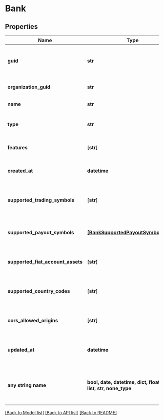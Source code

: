 # Bank


## Properties
Name | Type | Description | Notes
------------ | ------------- | ------------- | -------------
**guid** | **str** | Auto-generated unique identifier for the bank. | 
**organization_guid** | **str** | The organization&#39;s identifier. | 
**name** | **str** | The bank&#39;s name. | 
**type** | **str** | The bank type; one of sandbox or production. | 
**features** | **[str]** | The bank&#39;s enabled features. | 
**created_at** | **datetime** | ISO8601 datetime the record was created at. | 
**supported_trading_symbols** | **[str]** | The bank&#39;s list of supported trading symbols. | [optional] 
**supported_payout_symbols** | [**[BankSupportedPayoutSymbolsInner]**](BankSupportedPayoutSymbolsInner.md) | The bank&#39;s list of supported payout symbols. | [optional] 
**supported_fiat_account_assets** | **[str]** | The bank&#39;s list of supported fiat symbols. | [optional] 
**supported_country_codes** | **[str]** | The bank&#39;s list of supported country codes. | [optional] 
**cors_allowed_origins** | **[str]** | The bank&#39;s list of CORS allowed origins. | [optional] 
**updated_at** | **datetime** | ISO8601 datetime the record was last updated at. | [optional] 
**any string name** | **bool, date, datetime, dict, float, int, list, str, none_type** | any string name can be used but the value must be the correct type | [optional]

[[Back to Model list]](../README.md#documentation-for-models) [[Back to API list]](../README.md#documentation-for-api-endpoints) [[Back to README]](../README.md)



